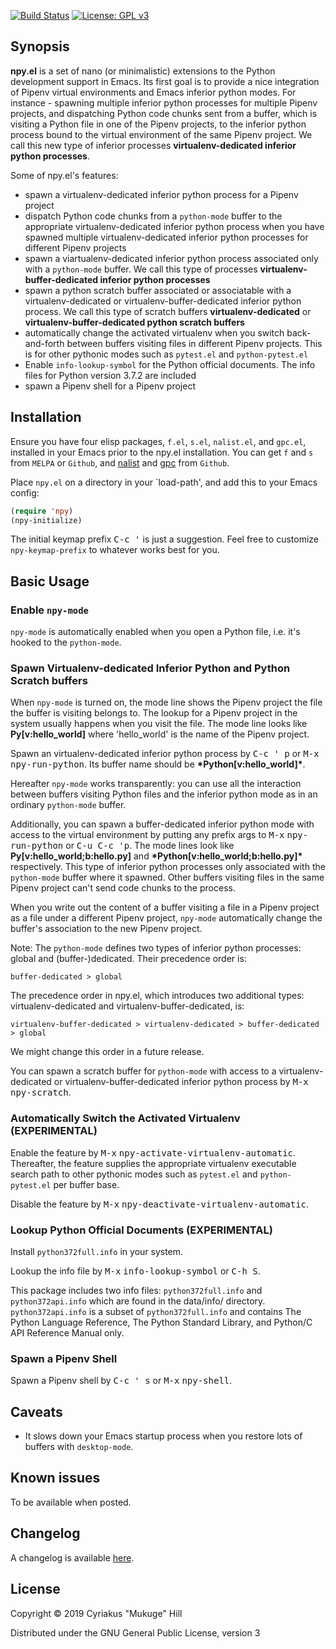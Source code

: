[![Build Status](https://travis-ci.org/mukuge/npy.el.svg?branch=master)](https://travis-ci.org/mukuge/npy.el)
[![License: GPL v3](https://img.shields.io/badge/License-GPLv3-blue.svg)](https://www.gnu.org/licenses/gpl-3.0)

## Synopsis

**npy.el** is a set of nano (or minimalistic) extensions to the Python
development support in Emacs. Its first goal is to provide a nice
integration of Pipenv virtual environments and Emacs inferior python
modes.  For instance - spawning multiple inferior python processes for
multiple Pipenv projects, and dispatching Python code chunks sent from
a buffer, which is visiting a Python file in one of the Pipenv
projects, to the inferior python process bound to the virtual
environment of the same Pipenv project. We call this new type of
inferior processes **virtualenv-dedicated inferior python processes**.

Some of npy.el's features:

* spawn a virtualenv-dedicated inferior python process for a Pipenv project
* dispatch Python code chunks from a `python-mode` buffer to the
  appropriate virtualenv-dedicated inferior python process when you
  have spawned multiple virtualenv-dedicated inferior python processes
  for different Pipenv projects
* spawn a viartualenv-dedicated inferior python process associated
  only with a `python-mode` buffer. We call this type of processes
  **virtualenv-buffer-dedicated inferior python processes**
* spawn a python scratch buffer associated or associatable with a
  virtualenv-dedicated or virtualenv-buffer-dedicated inferior python
  process. We call this type of scratch buffers
  **virtualenv-dedicated** or **virtualenv-buffer-dedicated python
  scratch buffers**
* automatically change the activated virtualenv when you switch
  back-and-forth between buffers visiting files in different Pipenv
  projects. This is for other pythonic modes such as `pytest.el` and
  `python-pytest.el`
* Enable `info-lookup-symbol` for the Python official documents. The
  info files for Python version 3.7.2 are included
* spawn a Pipenv shell for a Pipenv project

## Installation

Ensure you have four elisp packages, `f.el`, `s.el`, `nalist.el`, and
`gpc.el`, installed in your Emacs prior to the npy.el
installation. You can get `f` and `s` from `MELPA` or `Github`, and
[nalist](https://github.com/mukuge/nalist.el) and
[gpc](https://github.com/mukuge/gpc.el) from `Github`.

Place `npy.el` on a directory in your `load-path', and add this to
your Emacs config:

```el
(require 'npy)
(npy-initialize)
```

The initial keymap prefix <kbd>C-c '</kbd> is just a suggestion. Feel free to
customize `npy-keymap-prefix` to whatever works best for you.

## Basic Usage

### Enable `npy-mode`

`npy-mode` is automatically enabled when you open a Python file, i.e.
it's hooked to the `python-mode`.

### Spawn Virtualenv-dedicated Inferior Python and Python Scratch buffers

When `npy-mode` is turned on, the mode line shows the Pipenv project
the file the buffer is visiting belongs to.  The lookup for a Pipenv
project in the system usually happens when you visit the file. The
mode line looks like **Py[v:hello_world]** where 'hello_world' is the
name of the Pipenv project.

Spawn an virtualenv-dedicated inferior python process by <kbd>C-c '
p</kbd> or <kbd>M-x</kbd> <kbd>npy-run-python</kbd>. Its buffer name
should be **\*Python[v:hello_world]\***.

Hereafter `npy-mode` works transparently: you can use all the
interaction between buffers visiting Python files and the inferior
python mode as in an ordinary `python-mode` buffer.

Additionally, you can spawn a buffer-dedicated inferior python mode
with access to the virtual environment by putting any prefix args to
<kbd>M-x</kbd> <kbd>npy-run-python</kbd> or <kbd>C-u C-c 'p</kbd>. The
mode lines look like **Py[v:hello_world;b:hello.py]** and
**\*Python[v:hello_world;b:hello.py]\*** respectively.  This type of
inferior python processes only associated with the `python-mode`
buffer where it spawned. Other buffers visiting files in the same
Pipenv project can't send code chunks to the process.

When you write out the content of a buffer visiting a file in a Pipenv
project as a file under a different Pipenv project, `npy-mode`
automatically change the buffer's association to the new Pipenv
project.

Note: The `python-mode` defines two types of inferior python
processes: global and (buffer-)dedicated. Their precedence order is:

```
buffer-dedicated > global
```

The precedence order in npy.el, which introduces two additional types:
virtualenv-dedicated and virtualenv-buffer-dedicated, is:

```
virtualenv-buffer-dedicated > virtualenv-dedicated > buffer-dedicated > global
```

We might change this order in a future release.

You can spawn a scratch buffer for `python-mode` with access to a
virtualenv-dedicated or virtualenv-buffer-dedicated inferior python
process by <kbd>M-x</kbd> <kbd>npy-scratch</kbd>.

### Automatically Switch the Activated Virtualenv (EXPERIMENTAL)

Enable the feature by <kbd>M-x</kbd>
<kbd>npy-activate-virtualenv-automatic</kbd>. Thereafter, the feature
supplies the appropriate virtualenv executable search path to other
pythonic modes such as `pytest.el` and `python-pytest.el` per buffer
base.

Disable the feature by <kbd>M-x</kbd>
<kbd>npy-deactivate-virtualenv-automatic</kbd>.

### Lookup Python Official Documents (EXPERIMENTAL)

Install `python372full.info` in your system. 

Lookup the info file by <kbd>M-x</kbd> <kbd>info-lookup-symbol</kbd>
or <kbd>C-h S</kbd>.

This package includes two info files: `python372full.info` and
`python372api.info` which are found in the data/info/
directory. `python372api.info` is a subset of `python372full.info` and
contains The Python Language Reference, The Python Standard Library,
and Python/C API Reference Manual only.

### Spawn a Pipenv Shell

Spawn a Pipenv shell by <kbd>C-c ' s</kbd> or <kbd>M-x</kbd>
<kbd>npy-shell</kbd>.

## Caveats

* It slows down your Emacs startup process when you restore lots of
  buffers with `desktop-mode`.

## Known issues

To be available when posted.

## Changelog

A changelog is available [here](CHANGELOG.md).

## License

Copyright © 2019 Cyriakus "Mukuge" Hill

Distributed under the GNU General Public License, version 3
